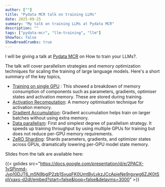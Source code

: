 ```yaml
---
author: [""]
title: "Pydata MCR talk on training LLMs"
date: 2025-09-25
summary: "My talk on training LLMs at Pydata MCR"
description: ""
tags: ["pydata-mcr", "llm-training", "llm"]
ShowToc: false
ShowBreadCrumbs: true
---
```


I will be giving a talk at [Pydata MCR](https://www.linkedin.com/company/pydatamcr/) on How to train your LLMs?.

The talk will cover parallelism strategies and memory optimization techniques for scaling the training of large language models. Here's a short summary of the key topics,

* [Training on single GPU](https://dudeperf3ct.github.io/posts/ultrascale_one_gpu/) : This showed a breakdown of memory consumption of components such as parameters, gradients, optimiser states and activation memory. These are stored during training.
* [Activation Recomputation](https://dudeperf3ct.github.io/posts/ultrascale_one_gpu/#activation-recomputation): A memory optimisation technique for activation memory.
* [Gradient Accumulation](https://dudeperf3ct.github.io/posts/ultrascale_one_gpu/#gradient-accumulation): Gradient accumulation helps train on larger batches without using extra memory.
* [Data parallelism](https://dudeperf3ct.github.io/posts/ultrascale_data_parallelism/): First and simplest degree of parallelism strategy. It speeds up training throughput by using multiple GPUs for training but does not reduce per-GPU memory requirements.
* [ZeRO Sharding](https://dudeperf3ct.github.io/posts/ultrascale_zero_deepspeed/): Shards parameters, gradients, and optimizer states across GPUs, dramatically lowering per-GPU model state memory.

Slides from the talk are available here:

{{< gslides src="https://docs.google.com/presentation/d/e/2PACX-1vSPjnmd-Jyp10DJT6_m5N9bglP2zb1SvuqFK0UmtByLvkzJCcApieNe9rgvwg6ZJK0tSpVxaxs-d2dI/embed?start=false&loop=false&delayms=3000" >}}

